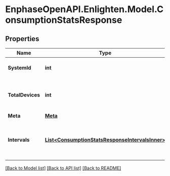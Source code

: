 # EnphaseOpenAPI.Enlighten.Model.ConsumptionStatsResponse

## Properties

Name | Type | Description | Notes
------------ | ------------- | ------------- | -------------
**SystemId** | **int** | Enlighten ID for this system. | 
**TotalDevices** | **int** | Number of active consumption meters for this system. | 
**Meta** | [**Meta**](Meta.md) |  | 
**Intervals** | [**List&lt;ConsumptionStatsResponseIntervalsInner&gt;**](ConsumptionStatsResponseIntervalsInner.md) | A list of intervals between the requested start and end times. | 

[[Back to Model list]](../README.md#documentation-for-models) [[Back to API list]](../README.md#documentation-for-api-endpoints) [[Back to README]](../README.md)


